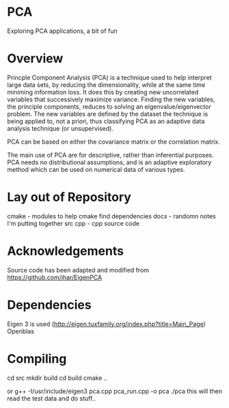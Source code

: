 # PCA
Exploring PCA applications, a bit of fun

# Overview
Princple Component Analysis (PCA) is a technique used to help interpret large data sets, by reducing the dimensionality, while at the same time miniming information loss.
It does this by creating new uncorrelated variables that successively maximize variance.
Finding the new variables, the principle components, reduces to solving an eigenvalue/eigenvector problem. 
The new variables are defined by the dataset the technique is being applied to, not a priori, thus classifying PCA as an adaptive data analysis technique (or unsupervised).

PCA can be based on either the covariance matrix or the correlation matrix.

The main use of PCA are for descriptive, rather than inferential purposes.
PCA needs no distributional assumptions, and is an adaptive exploratory method which can be used on numerical data of various types.

# Lay out of Repository

cmake  - modules to help cmake find dependencies
docs   - randomn notes I'm putting together
src
  cpp  - cpp source code

# Acknowledgements

Source code has been adapted and modified from https://github.com/ihar/EigenPCA

# Dependencies

Eigen 3 is used (http://eigen.tuxfamily.org/index.php?title=Main_Page)
Openblas

# Compiling

cd src
mkdir build
cd build
cmake ..

or
g++ -I/usr/include/eigen3  pca.cpp pca_run.cpp -o pca
./pca this will then read the test data and do stuff..

 
